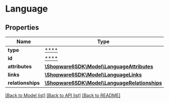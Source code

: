 # Language

## Properties
Name | Type | Description | Notes
------------ | ------------- | ------------- | -------------
**type** | [****](.md) |  | [optional] 
**id** | [****](.md) |  | [optional] 
**attributes** | [**\Shopware6SDK\Model\LanguageAttributes**](LanguageAttributes.md) |  | [optional] 
**links** | [**\Shopware6SDK\Model\LanguageLinks**](LanguageLinks.md) |  | [optional] 
**relationships** | [**\Shopware6SDK\Model\LanguageRelationships**](LanguageRelationships.md) |  | [optional] 

[[Back to Model list]](../../README.md#documentation-for-models) [[Back to API list]](../../README.md#documentation-for-api-endpoints) [[Back to README]](../../README.md)

